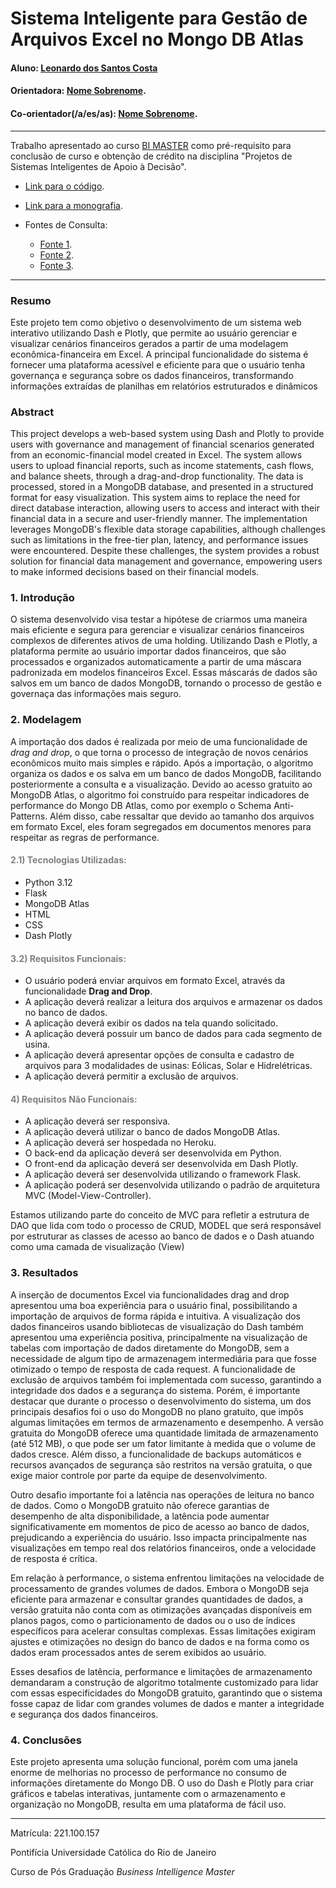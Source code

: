 <!-- antes de enviar a versão final, solicitamos que todos os comentários, colocados para orientação ao aluno, sejam removidos do arquivo -->
# Sistema Inteligente para Gestão de Arquivos Excel no Mongo DB Atlas

#### Aluno: [Leonardo dos Santos Costa](https://github.com/link_do_github)
#### Orientadora: [Nome Sobrenome](https://github.com/link_do_github).
#### Co-orientador(/a/es/as): [Nome Sobrenome](https://github.com/link_do_github). <!-- caso não aplicável, remover esta linha -->

---

Trabalho apresentado ao curso [BI MASTER](https://ica.puc-rio.ai/bi-master) como pré-requisito para conclusão de curso e obtenção de crédito na disciplina "Projetos de Sistemas Inteligentes de Apoio à Decisão".

<!-- para os links a seguir, caso os arquivos estejam no mesmo repositório que este README, não há necessidade de incluir o link completo: basta incluir o nome do arquivo, com extensão, que o GitHub completa o link corretamente -->
- [Link para o código](https://github.com/link_do_repositorio). <!-- caso não aplicável, remover esta linha -->

- [Link para a monografia](https://link_da_monografia.com). <!-- caso não aplicável, remover esta linha -->

- Fontes de Consulta: <!-- caso não aplicável, remover estas linhas -->
    - [Fonte 1](https://dash.plotly.com/dash-core-components/loading).
    - [Fonte 2](https://www.dash-mantine-components.com).
    - [Fonte 3](https://cloud.mongodb.com/).

---

### Resumo

<!-- trocar o texto abaixo pelo resumo do trabalho, em português -->

Este projeto tem como objetivo o desenvolvimento de um sistema web interativo utilizando Dash e Plotly, que permite ao usuário gerenciar e visualizar cenários financeiros gerados a partir de uma modelagem econômica-financeira em Excel. A principal funcionalidade do sistema é fornecer uma plataforma acessível e eficiente para que o usuário tenha governança e segurança sobre os dados financeiros, transformando informações extraídas de planilhas em relatórios estruturados e dinâmicos

### Abstract <!-- Opcional! Caso não aplicável, remover esta seção -->

<!-- trocar o texto abaixo pelo resumo do trabalho, em inglês -->

This project develops a web-based system using Dash and Plotly to provide users with governance and management of financial scenarios generated from an economic-financial model created in Excel. The system allows users to upload financial reports, such as income statements, cash flows, and balance sheets, through a drag-and-drop functionality. The data is processed, stored in a MongoDB database, and presented in a structured format for easy visualization. This system aims to replace the need for direct database interaction, allowing users to access and interact with their financial data in a secure and user-friendly manner. The implementation leverages MongoDB's flexible data storage capabilities, although challenges such as limitations in the free-tier plan, latency, and performance issues were encountered. Despite these challenges, the system provides a robust solution for financial data management and governance, empowering users to make informed decisions based on their financial models.

### 1. Introdução

O sistema desenvolvido visa testar a hipótese de criarmos uma maneira mais eficiente e segura para gerenciar e visualizar cenários financeiros complexos de diferentes ativos de uma holding. Utilizando Dash e Plotly, a plataforma permite ao usuário importar dados financeiros, que são processados e organizados automaticamente a partir de uma máscara padronizada em modelos financeiros Excel. Essas máscarás de dados são salvos em um banco de dados MongoDB, tornando o processo de gestão e governaça das informações mais seguro.

### 2. Modelagem

A importação dos dados é realizada por meio de uma funcionalidade de *drag and drop*, o que torna o processo de integração de novos cenários econômicos muito mais simples e rápido. Após a importação, o algoritmo organiza os dados e os salva em um banco de dados MongoDB, facilitando posteriormente a consulta e a visualização. Devido ao acesso gratuito ao MongoDB Atlas, o algoritmo foi construído para respeitar indicadores de performance do Mongo DB Atlas, como por exemplo o Schema Anti-Patterns. Além disso, cabe ressaltar que devido ao tamanho dos arquivos em formato Excel, eles foram segregados em documentos menores para respeitar as regras de performance. 

#### <font color=gray>2.1) Tecnologias Utilizadas:</font>

- Python 3.12
- Flask
- MongoDB Atlas
- HTML
- CSS
- Dash Plotly

#### <font color=gray>3.2) Requisitos Funcionais:</font>

- O usuário poderá enviar arquivos em formato Excel, através da funcionalidade **Drag and Drop**.
- A aplicação deverá realizar a leitura dos arquivos e armazenar os dados no banco de dados.
- A aplicação deverá exibir os dados na tela quando solicitado.
- A aplicação deverá possuir um banco de dados para cada segmento de usina.
- A aplicação deverá apresentar opções de consulta e cadastro de arquivos para 3 modalidades de usinas: Eólicas, Solar e Hidrelétricas.
- A aplicação deverá permitir a exclusão de arquivos.

#### <font color=gray>4) Requisitos Não Funcionais:</font>

- A aplicação deverá ser responsiva.
- A aplicação deverá utilizar o banco de dados MongoDB Atlas.
- A aplicação deverá ser hospedada no Heroku.
- O back-end da aplicação deverá ser desenvolvida em Python.
- O front-end da aplicação deverá ser desenvolvida em Dash Plotly.
- A aplicação deverá ser desenvolvida utilizando o framework Flask.
- A aplicação poderá ser desenvolvida utilizando o padrão de arquitetura MVC (Model-View-Controller).

Estamos utilizando parte do conceito de MVC para refletir a estrutura de DAO que lida com todo o processo de CRUD, MODEL que será responsável por estruturar as classes de acesso ao banco de dados e o Dash atuando como uma camada de visualização (View)

### 3. Resultados

A inserção de documentos Excel via funcionalidades drag and drop apresentou uma boa experiência para o usuário final, possibilitando a importação de arquivos de forma rápida e intuitiva. A visualização dos dados financeiros usando bibliotecas de visualização do Dash também apresentou uma experiência positiva, principalmente na visualização de tabelas com importação de dados diretamente do MongoDB, sem a necessidade de algum tipo de armazenagem intermediária para que fosse otimizado o tempo de resposta de cada request. A funcionalidade de exclusão de arquivos também foi implementada com sucesso, garantindo a integridade dos dados e a segurança do sistema. 
Porém, é importante destacar que durante o processo o desenvolvimento do sistema, um dos principais desafios foi o uso do MongoDB no plano gratuito, que impôs algumas limitações em termos de armazenamento e desempenho. A versão gratuita do MongoDB oferece uma quantidade limitada de armazenamento (até 512 MB), o que pode ser um fator limitante à medida que o volume de dados cresce. Além disso, a funcionalidade de backups automáticos e recursos avançados de segurança são restritos na versão gratuita, o que exige maior controle por parte da equipe de desenvolvimento.

Outro desafio importante foi a latência nas operações de leitura no banco de dados. Como o MongoDB gratuito não oferece garantias de desempenho de alta disponibilidade, a latência pode aumentar significativamente em momentos de pico de acesso ao banco de dados, prejudicando a experiência do usuário. Isso impacta principalmente nas visualizações em tempo real dos relatórios financeiros, onde a velocidade de resposta é crítica.

Em relação à performance, o sistema enfrentou limitações na velocidade de processamento de grandes volumes de dados. Embora o MongoDB seja eficiente para armazenar e consultar grandes quantidades de dados, a versão gratuita não conta com as otimizações avançadas disponíveis em planos pagos, como o particionamento de dados ou o uso de índices específicos para acelerar consultas complexas. Essas limitações exigiram ajustes e otimizações no design do banco de dados e na forma como os dados eram processados antes de serem exibidos ao usuário.

Esses desafios de latência, performance e limitações de armazenamento demandaram a construção de algoritmo totalmente customizado para lidar com essas especificidades do MongoDB gratuito, garantindo que o sistema fosse capaz de lidar com grandes volumes de dados e manter a integridade e segurança dos dados financeiros.


### 4. Conclusões

Este projeto apresenta uma solução funcional, porém com uma janela enorme de melhorias no processo de performance no consumo de informações diretamente do Mongo DB. O uso do Dash e Plotly para criar gráficos e tabelas interativas, juntamente com o armazenamento e organização no MongoDB, resulta em uma plataforma de fácil uso.

---

Matrícula: 221.100.157

Pontifícia Universidade Católica do Rio de Janeiro

Curso de Pós Graduação *Business Intelligence Master*
